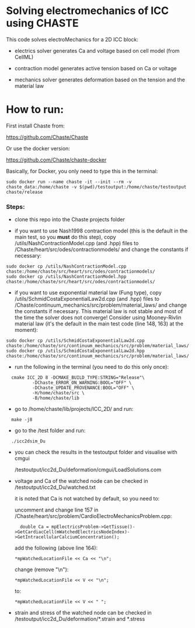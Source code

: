# Solving electromechanics of ICC using CHASTE

This code solves electroMechanics for a 2D ICC block:

- electrics solver generates Ca and voltage based on cell model (from CellML)

- contraction model generates active tension based on Ca or voltage

- mechanics solver generates deformation based on the tension and the material law

# How to run:

First install Chaste from:

https://github.com/Chaste/Chaste

Or use the docker version:

https://github.com/Chaste/chaste-docker

Basically, for Docker, you only need to type this in the terminal:

```
sudo docker run --name chaste -it --init --rm -v chaste_data:/home/chaste -v $(pwd)/testoutput:/home/chaste/testoutput chaste/release
```

### Steps:

- clone this repo into the Chaste projects folder

- if you want to use Nash1998 contraction model (this is the default in the main test, so you **must** do this step), copy /utils/NashContractionModel.cpp (and .hpp) files to /Chaste/heart/src/odes/contractionmodels/ and change the constants if necessary:

```
sudo docker cp /utils/NashContractionModel.cpp chaste:/home/chaste/src/heart/src/odes/contractionmodels/
sudo docker cp /utils/NashContractionModel.hpp chaste:/home/chaste/src/heart/src/odes/contractionmodels/
```

- if you want to use exponential material law (Fung type), copy /utils/SchmidCostaExponentialLaw2d.cpp (and .hpp) files to /Chaste/continuum_mechanics/src/problem/material_laws/ and change the constants if necessary. This material law is not stable and most of the time the solver does not converge! Consider using Mooney-Rivlin material law (it's the default in the main test code (line 148, 163) at the moment):

```
sudo docker cp /utils/SchmidCostaExponentialLaw2d.cpp chaste:/home/chaste/src/continuum_mechanics/src/problem/material_laws/
sudo docker cp /utils/SchmidCostaExponentialLaw2d.hpp chaste:/home/chaste/src/continuum_mechanics/src/problem/material_laws/
```

- run the following in the terminal (you need to do this only once):

```
  cmake ICC_2D 8 -DCMAKE_BUILD_TYPE:STRING="Release"\
          -DChaste_ERROR_ON_WARNING:BOOL="OFF" \
          -DChaste_UPDATE_PROVENANCE:BOOL="OFF" \
          -H/home/chaste/src \
          -B/home/chaste/lib
```

- go to /home/chaste/lib/projects/ICC_2D/ and run:

```
  make -j8
```

- go to the /test folder and run:

```
  ./icc2dsim_Du 
```

- you can check the results in the testoutput folder and visualise with cmgui
  
  /testoutput/icc2d_Du/deformation/cmgui/LoadSolutions.com
  
- voltage and Ca of the watched node can be checked in /testoutput/icc2d_Du/watched.txt

  it is noted that Ca is not watched by default, so you need to:
  
  uncomment and change line 157 in /Chaste/heart/src/problem/CardioElectroMechanicsProblem.cpp:
  ```
    double Ca = mpElectricsProblem->GetTissue()->GetCardiacCell(mWatchedElectricsNodeIndex)->GetIntracellularCalciumConcentration();
  ```
  add the following (above line 164):
  
  ```
  *mpWatchedLocationFile << Ca << "\n";
  ```
  
  change (remove "\n"):
  ```
  *mpWatchedLocationFile << V << "\n"; 
  ```
  
  to:
  
  ```
  *mpWatchedLocationFile << V << " ";
  ```

- strain and stress of the watched node can be checked in /testoutput/icc2d_Du/deformation/*.strain and *.stress

